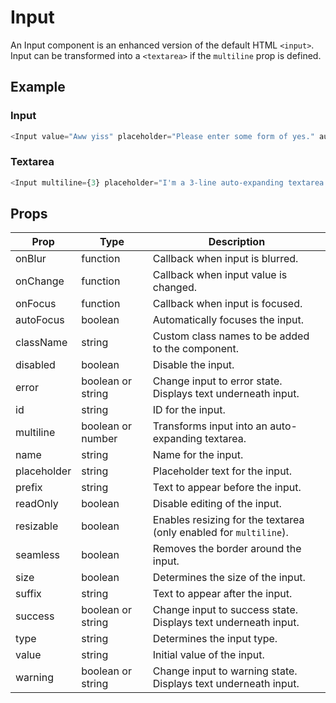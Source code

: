 # Input

An Input component is an enhanced version of the default HTML `<input>`. Input can be transformed into a `<textarea>` if the `multiline` prop is defined.


## Example


### Input

```js
<Input value="Aww yiss" placeholder="Please enter some form of yes." autoFocus />
```

### Textarea

```js
<Input multiline={3} placeholder="I'm a 3-line auto-expanding textarea." autoFocus />
```


## Props

| Prop | Type | Description |
| --- | --- | --- |
| onBlur | function | Callback when input is blurred. |
| onChange | function | Callback when input value is changed. |
| onFocus | function | Callback when input is focused. |
| autoFocus | boolean | Automatically focuses the input. |
| className | string | Custom class names to be added to the component. |
| disabled | boolean | Disable the input. |
| error | boolean or string | Change input to error state. Displays text underneath input. |
| id | string | ID for the input. |
| multiline | boolean or number | Transforms input into an auto-expanding textarea. |
| name | string | Name for the input. |
| placeholder | string | Placeholder text for the input. |
| prefix | string | Text to appear before the input. |
| readOnly | boolean | Disable editing of the input. |
| resizable | boolean | Enables resizing for the textarea (only enabled for `multiline`). |
| seamless | boolean | Removes the border around the input. |
| size | boolean | Determines the size of the input. |
| suffix | string | Text to appear after the input. |
| success | boolean or string | Change input to success state. Displays text underneath input. |
| type | string | Determines the input type. |
| value | string | Initial value of the input. |
| warning | boolean or string | Change input to warning state. Displays text underneath input. |
